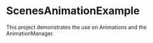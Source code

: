 # ScenesAnimationExample

This project demonstrates the use on Animations and the AnimationManager.

